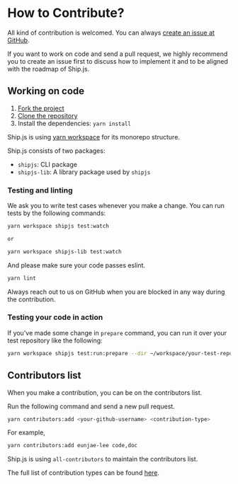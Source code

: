 # How to Contribute?

All kind of contribution is welcomed. You can always [create an issue at GitHub](https://github.com/algolia/shipjs/issues/new/choose).

If you want to work on code and send a pull request, we highly recommend you to create an issue first to discuss how to implement it and to be aligned with the roadmap of Ship.js.

## Working on code

1. [Fork the project](https://help.github.com/en/github/getting-started-with-github/fork-a-repo)
2. [Clone the repository](https://help.github.com/en/github/getting-started-with-github/fork-a-repo)
3. Install the dependencies: `yarn install`

Ship.js is using [yarn workspace](https://yarnpkg.com/lang/en/docs/workspaces/) for its monorepo structure.

Ship.js consists of two packages:

- `shipjs`: CLI package
- `shipjs-lib`: A library package used by `shipjs`

### Testing and linting

We ask you to write test cases whenever you make a change. You can run tests by the following commands:

```bash
yarn workspace shipjs test:watch

or

yarn workspace shipjs-lib test:watch
```

And please make sure your code passes eslint.

```bash
yarn lint
```

Always reach out to us on GitHub when you are blocked in any way during the contribution.

### Testing your code in action

If you've made some change in `prepare` command, you can run it over your test repository like the following:

```bash
yarn workspace shipjs test:run:prepare --dir ~/workspace/your-test-repository
```

## Contributors list

When you make a contribution, you can be on the contributors list.

Run the following command and send a new pull request.

```bash
yarn contributors:add <your-github-username> <contribution-type>
```

For example,

```bash
yarn contributors:add eunjae-lee code,doc
```

Ship.js is using `all-contributors` to maintain the contributors list.

The full list of contribution types can be found [here](https://allcontributors.org/docs/en/emoji-key).
